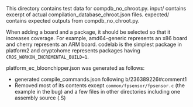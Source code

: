 This directory contains test data for compdb_no_chroot.py. input/ contains
excerpt of actual compilation_database_chroot.json files. expected/ contains
expected outputs from compdb_no_chroot.py.

When adding a board and a package, it should be selected so that it increases
coverage. For example, amd64-generic represents an x86 board and cherry
represents an ARM board. codelab is the simplest package in platform2 and
cryptohome represents packages having `CROS_WORKON_INCREMENTAL_BUILD=1`.

platform_ec_bloonchipper.json was generated as follows:
  * generated compile_commands.json following b/236389226#comment1
  * Removed most of its contents except `common/fpsensor/fpsensor.c`
    (the example in the bug) and a few files in other directories including
    one assembly source (.S)
